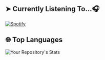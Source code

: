## ➤ Currently Listening To...🎧

[![Spotify](https://spotify-readme-3s61yj059-xditya.vercel.app/api/spotify)](https://open.spotify.com/user/5goco7v2ndzwifzuvqv4x93qy)

## 🌐 **Top Languages**

![Your Repository's Stats](https://github-readme-stats.vercel.app/api/top-langs/?username=Mikeykun123&theme=blue-green)
